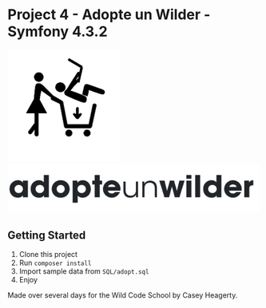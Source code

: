 

# Project 4 - Adopte un Wilder - Symfony 4.3.2

![Wild Code School](https://github.com/heagerty/adopt-un-wilder/blob/master/public/images/icons-logos/combo4.png?raw=true) ![Wild Code School](https://github.com/heagerty/adopt-un-wilder/blob/master/public/images/adopte-title.png?raw=true)

## Getting Started


1. Clone this project
2. Run `composer install`
3. Import sample data from  `SQL/adopt.sql`
4. Enjoy



Made over several days for the Wild Code School by Casey Heagerty.
